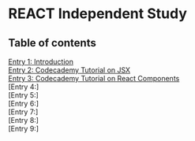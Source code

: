 # REACT Independent Study
## Table of contents
[Entry 1: Introduction](introduction.md)<br>
[Entry 2: Codecademy Tutorial on JSX](codecademyJSX.md)<br>
[Entry 3: Codecademy Tutorial on React Components](codecademyreactcomp.md)<br>
[Entry 4:]<br>
[Entry 5:]<br>
[Entry 6:]<br>
[Entry 7:]<br>
[Entry 8:]<br>
[Entry 9:]<br>